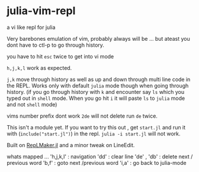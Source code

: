 # julia-vim-repl
a vi like repl for julia

Very barebones emulation of vim, probably always will be ... but ateast you dont 
have to ctl-p to go through history. 

you have to hit `esc` twice to get into vi mode

`h,j,k,l` work as expected.

`j,k` move through history as well as up and down through multi line code in the REPL. 
Works only with default `julia` mode though when going through history. (if you go through
history with `k` and encounter say `ls` which you typed out in `shell` mode. When you
go hit `i` it will paste `ls` to `julia` mode and not `shell` mode)

vims number prefix dont work `2de` will not delete run `de` twice.

This isn't a module yet.
If you want to try this out , get `start.jl` and run it with (`include("start.jl")`) in the repl.
`julia -i start.jl` will not work.

Built on [RepLMaker.jl](https://github.com/MasonProtter/ReplMaker.jl) and a minor tweak on 
LineEdit.

whats mapped ...
'h,j,k,l' : navigation
'dd' : clear line
'de' , 'db' : delete next / previous word
'b,f' : goto next /previous word
'i,a' : go back to julia-mode
